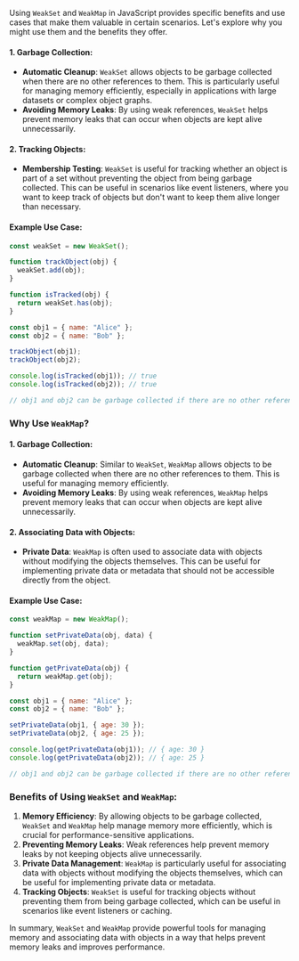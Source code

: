 Using `WeakSet` and `WeakMap` in JavaScript provides specific benefits and use cases that make them valuable in certain scenarios. Let's explore why you might use them and the benefits they offer.

#### 1. **Garbage Collection**:
   - **Automatic Cleanup**: `WeakSet` allows objects to be garbage collected when there are no other references to them. This is particularly useful for managing memory efficiently, especially in applications with large datasets or complex object graphs.
   - **Avoiding Memory Leaks**: By using weak references, `WeakSet` helps prevent memory leaks that can occur when objects are kept alive unnecessarily.

#### 2. **Tracking Objects**:
   - **Membership Testing**: `WeakSet` is useful for tracking whether an object is part of a set without preventing the object from being garbage collected. This can be useful in scenarios like event listeners, where you want to keep track of objects but don't want to keep them alive longer than necessary.

#### Example Use Case:

```javascript
const weakSet = new WeakSet();

function trackObject(obj) {
  weakSet.add(obj);
}

function isTracked(obj) {
  return weakSet.has(obj);
}

const obj1 = { name: "Alice" };
const obj2 = { name: "Bob" };

trackObject(obj1);
trackObject(obj2);

console.log(isTracked(obj1)); // true
console.log(isTracked(obj2)); // true

// obj1 and obj2 can be garbage collected if there are no other references to them
```

### Why Use `WeakMap`?

#### 1. **Garbage Collection**:
   - **Automatic Cleanup**: Similar to `WeakSet`, `WeakMap` allows objects to be garbage collected when there are no other references to them. This is useful for managing memory efficiently.
   - **Avoiding Memory Leaks**: By using weak references, `WeakMap` helps prevent memory leaks that can occur when objects are kept alive unnecessarily.

#### 2. **Associating Data with Objects**:
   - **Private Data**: `WeakMap` is often used to associate data with objects without modifying the objects themselves. This can be useful for implementing private data or metadata that should not be accessible directly from the object.

#### Example Use Case:

```javascript
const weakMap = new WeakMap();

function setPrivateData(obj, data) {
  weakMap.set(obj, data);
}

function getPrivateData(obj) {
  return weakMap.get(obj);
}

const obj1 = { name: "Alice" };
const obj2 = { name: "Bob" };

setPrivateData(obj1, { age: 30 });
setPrivateData(obj2, { age: 25 });

console.log(getPrivateData(obj1)); // { age: 30 }
console.log(getPrivateData(obj2)); // { age: 25 }

// obj1 and obj2 can be garbage collected if there are no other references to them
```

### Benefits of Using `WeakSet` and `WeakMap`:

1. **Memory Efficiency**: By allowing objects to be garbage collected, `WeakSet` and `WeakMap` help manage memory more efficiently, which is crucial for performance-sensitive applications.
2. **Preventing Memory Leaks**: Weak references help prevent memory leaks by not keeping objects alive unnecessarily.
3. **Private Data Management**: `WeakMap` is particularly useful for associating data with objects without modifying the objects themselves, which can be useful for implementing private data or metadata.
4. **Tracking Objects**: `WeakSet` is useful for tracking objects without preventing them from being garbage collected, which can be useful in scenarios like event listeners or caching.

In summary, `WeakSet` and `WeakMap` provide powerful tools for managing memory and associating data with objects in a way that helps prevent memory leaks and improves performance.